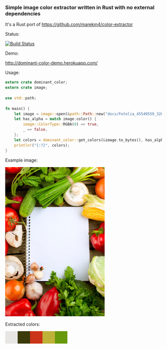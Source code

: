 ### Simple image color extractor written in Rust with no external dependencies
It's a Rust port of https://github.com/marekm4/color-extractor

Status:

[![Build Status](https://travis-ci.org/marekm4/dominant_color.svg?branch=master)](https://travis-ci.org/marekm4/dominant_color)

Demo:

http://dominant-color-demo.herokuapp.com/

Usage:
```rust
extern crate dominant_color;
extern crate image;

use std::path;

fn main() {
    let image = image::open(&path::Path::new("docs/Fotolia_45549559_320_480.jpg")).unwrap();
    let has_alpha = match image.color() {
        image::ColorType::RGBA(8) => true,
        _ => false,
    };
    let colors = dominant_color::get_colors(&image.to_bytes(), has_alpha);
    println!("{:?}", colors);
}
```

Example image:

![Image](https://raw.githubusercontent.com/marekm4/dominant_color/master/docs/Fotolia_45549559_320_480.jpg)

Extracted colors:

![Colors](https://raw.githubusercontent.com/marekm4/dominant_color/master/docs/colors.png)
